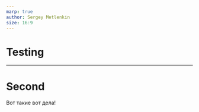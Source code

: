 ```yaml
---
marp: true
author: Sergey Metlenkin
size: 16:9
---
```


<!-- paginate: true -->

# Testing

---

# Second

Вот такие вот дела!